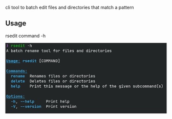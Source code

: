 cli tool to batch edit files and directories that match a pattern
## Usage
rsedit command -h

![Alt text](https://github.com/MarioHabor/rsedit/blob/master/Screenshot_20240627_214453.png "cli")
